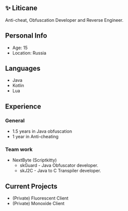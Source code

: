 ## ✨ Liticane
Anti-cheat, Obfuscation Developer and Reverse Engineer.

## Personal Info
- Age: 15
- Location: Russia

## Languages
- Java
- Kotlin
- Lua

## Experience 
### General
- 1.5 years in Java obfuscation
- 1 year in Anti-cheating
### Team work
- NextByte (Scriptkitty)
  - skGuard - Java Obfuscator developer.
  - skJ2C - Java to C Transpiler developer.

## Current Projects
- (Private) Fluorescent Client
- (Private) Monoxide Client
